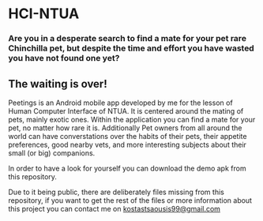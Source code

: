 # HCI-NTUA

### Are you in a desperate search to find a mate for your pet rare Chinchilla pet, but despite the time and effort you have wasted you have not found one yet?

## The waiting is over!

Peetings is an Android mobile app developed by me for the lesson of Human Computer Interface of NTUA.
It is centered around the mating of pets, mainly exotic ones.
Within the application you can find a mate for your pet, no matter how rare it is.
Additionally Pet owners from all around the world can have converstations over the habits of their pets, their appetite preferences, good nearby vets, and more interesting subjects about their small (or big) companions.

In order to have a look for yourself you can download the demo apk from this repository.

Due to it being public, there are deliberately files missing from this repository, if you want to get the rest of the files or more information about this project you can contact me on kostastsaousis99@gmail.com 
